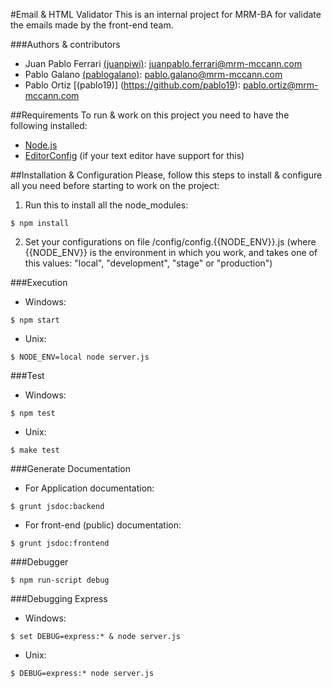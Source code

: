 #Email & HTML Validator
This is an internal project for MRM-BA for validate the emails made by the front-end team.

###Authors & contributors
- Juan Pablo Ferrari  [(juanpiwi)](https://github.com/juanpiwi): <juanpablo.ferrari@mrm-mccann.com>
- Pablo Galano  [(pablogalano)](https://github.com/pablogalano): <pablo.galano@mrm-mccann.com>
- Pablo Ortiz [(pablo19)] (https://github.com/pablo19): <pablo.ortiz@mrm-mccann.com>


##Requirements
To run & work on this project you need to have the following installed:
- [Node.js](http://nodejs.org/)
- [EditorConfig](http://editorconfig.org/) (if your text editor have support for this)


##Installation & Configuration
Please, follow this steps to install & configure all you need before starting to work on the project:

1. Run this to install all the node_modules:
```
$ npm install
```
2. Set your configurations on file /config/config.{{NODE_ENV}}.js (where {{NODE_ENV}} is the environment in which you work, and takes one of this values: "local", "development", "stage" or "production")


###Execution
- Windows:
```
$ npm start
```
- Unix:
```
$ NODE_ENV=local node server.js
```


###Test
- Windows:
```
$ npm test
```
- Unix:
```
$ make test
```


###Generate Documentation
- For Application documentation:
```
$ grunt jsdoc:backend
```
- For front-end (public) documentation:
```
$ grunt jsdoc:frontend
```

###Debugger
```
$ npm run-script debug
```

###Debugging Express
- Windows:
```
$ set DEBUG=express:* & node server.js
```
- Unix:
```
$ DEBUG=express:* node server.js
```
